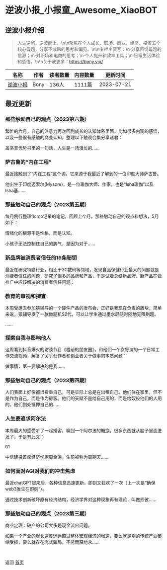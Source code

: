 # 逆波小报_小报童_Awesome_XiaoBOT

## 逆波小报介绍
> 人生逆旅，逆波而上。\n\n聚焦在个人成长、职场、商业、经济、投资五个核心母题，分享不成熟的思考和偏见。\n\n专栏主要写：\n·分享围绕母题的信源；\n·对职场和电商的思考；\n·个人提升和效率工具；\n·日常生活体验和感悟。\n\n关于我更多：https://bony.vip/  
  


|名称|作者|读者数量|内容数量|更新时间|
|---|---|---|---|---|
|[逆波小报](https://xiaobot.net/p/Bony?refer=0b133df9-27dc-423b-8101-639049001c13)|Bony|136人|1111篇|2023-07-21|

## 最近更新
### 那些触动自己的观点（2023第六期）

繁忙的六月，自己的注意力再次回到成长的认知体系里面，比如很多内观的感悟，以及一些很有感触的商业认知，整理以下触观合集分享诸君：

盖洛普优势书里的一句话，人生是一场漫长的......

### 萨古鲁的“内在工程”

最近接触到了“内在工程”这个词。它来源于我最近了解到的一位印度大师萨古鲁。

他出生于印度迈索尔(Mysore)，是一位瑜伽大师、作家，也是“Isha瑜伽”以及Isha基......

### 那些触动自己的观点（2023第五期）

每月例行整理flomo记录的笔记，回顾上个月，那些触动自己的观点和想法，5月如下：

情绪化的根源不是性格，而是认知。

小孩子无法控制住自己的脾气，是因为对于......

### 新品牌被消费者信任的16条秘钥

最近在研究特膳行业，相比于3C数码等领域，发现食品保健行业最大的问题就是消费者信任的问题，研究了很多的品牌和产品，于是试着总结新品牌、新产品在做推广中应该解决的消费者信任问题：

### 教育的审视和探查

本周受邀去参加猿辅导的一个硬件产品的发布会，正好是我现在负责的版块，简单来说，猿辅导发了一款做题机S2代，可以让学生通过墨水屏随时随地无限刷题。

......

### 探索自我与影响他人

这周看到抖音爆火的访谈节目《程前的朋友圈》，和他们一个女导演的一个日常工作交流视频，解答了关乎创作者和创业者关于做事的本质问题：

做事情，第一要解决的是我......

### 那些触动自己的观点（2023第四期）

人们表面上好像都很看重自己，可是实际上总是在出租自己。他们住在家里，但不是作为自己，而是作为房客。他们的天赋不是给自己用的，而是给奴役他们的人用的。他们到处抵押自己的......

### 人生要追求阿尔法

本周最大的感受听了一起播客，聊到一个阿尔法的概念，很多东西就从脑子里面迸发了，于是有此文：

01

中信建投首席经济学家周金涛，生前被称为周期天......

### 如何面对AGI对我们的冲击焦虑

最近chatGPT起来后，各种信息迅速更新，即刻又狂欢了一次（上一次是“确保web3发生在即刻”）。

通过技术创新破坏原有经济结构，经济学界对这种现象再有理论，叫做熊彼......

### 那些触动自己的观点（2023第三期）

商业定理：破产的公司大多是现金流出问题。

如果一个产业的增长速度远远超过整体宏观经济的增速，要么就是别的传统产业萎缩受损，要么就存在庞式骗局。不劳而获地永......


<a href="https://github.com/Reno9527/awesome-xiaobot" style="color: white; text-decoration: none;">awesome-xiaobot</a>

返回 [首页](../README.md)
